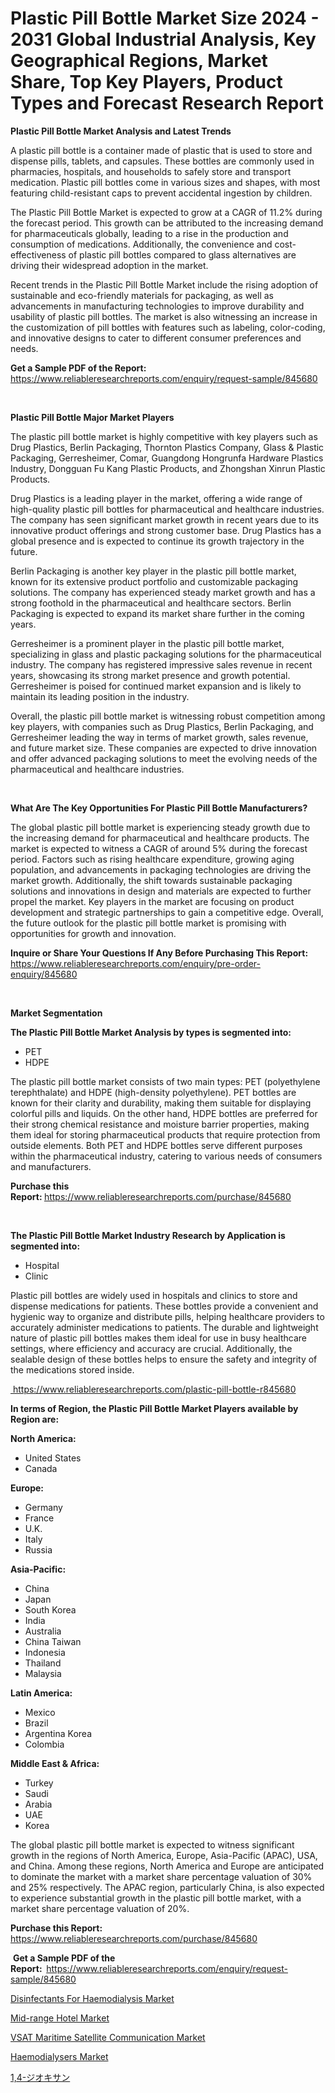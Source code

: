 <p><h1>Plastic Pill Bottle Market Size 2024 - 2031 Global Industrial Analysis, Key Geographical Regions, Market Share, Top Key Players, Product Types and Forecast Research Report</h1></p><p><strong>Plastic Pill Bottle Market Analysis and Latest Trends</strong></p>
<p><p>A plastic pill bottle is a container made of plastic that is used to store and dispense pills, tablets, and capsules. These bottles are commonly used in pharmacies, hospitals, and households to safely store and transport medication. Plastic pill bottles come in various sizes and shapes, with most featuring child-resistant caps to prevent accidental ingestion by children.</p><p>The Plastic Pill Bottle Market is expected to grow at a CAGR of 11.2% during the forecast period. This growth can be attributed to the increasing demand for pharmaceuticals globally, leading to a rise in the production and consumption of medications. Additionally, the convenience and cost-effectiveness of plastic pill bottles compared to glass alternatives are driving their widespread adoption in the market.</p><p>Recent trends in the Plastic Pill Bottle Market include the rising adoption of sustainable and eco-friendly materials for packaging, as well as advancements in manufacturing technologies to improve durability and usability of plastic pill bottles. The market is also witnessing an increase in the customization of pill bottles with features such as labeling, color-coding, and innovative designs to cater to different consumer preferences and needs.</p></p>
<p><strong>Get a Sample PDF of the Report:&nbsp;</strong> <a href="https://www.reliableresearchreports.com/enquiry/request-sample/845680">https://www.reliableresearchreports.com/enquiry/request-sample/845680</a></p>
<p>&nbsp;</p>
<p><strong>Plastic Pill Bottle Major Market Players</strong></p>
<p><p>The plastic pill bottle market is highly competitive with key players such as Drug Plastics, Berlin Packaging, Thornton Plastics Company, Glass & Plastic Packaging, Gerresheimer, Comar, Guangdong Hongrunfa Hardware Plastics Industry, Dongguan Fu Kang Plastic Products, and Zhongshan Xinrun Plastic Products. </p><p>Drug Plastics is a leading player in the market, offering a wide range of high-quality plastic pill bottles for pharmaceutical and healthcare industries. The company has seen significant market growth in recent years due to its innovative product offerings and strong customer base. Drug Plastics has a global presence and is expected to continue its growth trajectory in the future.</p><p>Berlin Packaging is another key player in the plastic pill bottle market, known for its extensive product portfolio and customizable packaging solutions. The company has experienced steady market growth and has a strong foothold in the pharmaceutical and healthcare sectors. Berlin Packaging is expected to expand its market share further in the coming years.</p><p>Gerresheimer is a prominent player in the plastic pill bottle market, specializing in glass and plastic packaging solutions for the pharmaceutical industry. The company has registered impressive sales revenue in recent years, showcasing its strong market presence and growth potential. Gerresheimer is poised for continued market expansion and is likely to maintain its leading position in the industry.</p><p>Overall, the plastic pill bottle market is witnessing robust competition among key players, with companies such as Drug Plastics, Berlin Packaging, and Gerresheimer leading the way in terms of market growth, sales revenue, and future market size. These companies are expected to drive innovation and offer advanced packaging solutions to meet the evolving needs of the pharmaceutical and healthcare industries.</p></p>
<p>&nbsp;</p>
<p><strong>What Are The Key Opportunities For Plastic Pill Bottle Manufacturers?</strong></p>
<p><p>The global plastic pill bottle market is experiencing steady growth due to the increasing demand for pharmaceutical and healthcare products. The market is expected to witness a CAGR of around 5% during the forecast period. Factors such as rising healthcare expenditure, growing aging population, and advancements in packaging technologies are driving the market growth. Additionally, the shift towards sustainable packaging solutions and innovations in design and materials are expected to further propel the market. Key players in the market are focusing on product development and strategic partnerships to gain a competitive edge. Overall, the future outlook for the plastic pill bottle market is promising with opportunities for growth and innovation.</p></p>
<p><strong>Inquire or Share Your Questions If Any Before Purchasing This Report:</strong> <a href="https://www.reliableresearchreports.com/enquiry/pre-order-enquiry/845680">https://www.reliableresearchreports.com/enquiry/pre-order-enquiry/845680</a></p>
<p>&nbsp;</p>
<p><strong>Market Segmentation</strong></p>
<p><strong>The Plastic Pill Bottle Market Analysis by types is segmented into:</strong></p>
<p><ul><li>PET</li><li>HDPE</li></ul></p>
<p><p>The plastic pill bottle market consists of two main types: PET (polyethylene terephthalate) and HDPE (high-density polyethylene). PET bottles are known for their clarity and durability, making them suitable for displaying colorful pills and liquids. On the other hand, HDPE bottles are preferred for their strong chemical resistance and moisture barrier properties, making them ideal for storing pharmaceutical products that require protection from outside elements. Both PET and HDPE bottles serve different purposes within the pharmaceutical industry, catering to various needs of consumers and manufacturers.</p></p>
<p><strong>Purchase this Report:&nbsp;</strong><a href="https://www.reliableresearchreports.com/purchase/845680">https://www.reliableresearchreports.com/purchase/845680</a></p>
<p>&nbsp;</p>
<p><strong>The Plastic Pill Bottle Market Industry Research by Application is segmented into:</strong></p>
<p><ul><li>Hospital</li><li>Clinic</li></ul></p>
<p><p>Plastic pill bottles are widely used in hospitals and clinics to store and dispense medications for patients. These bottles provide a convenient and hygienic way to organize and distribute pills, helping healthcare providers to accurately administer medications to patients. The durable and lightweight nature of plastic pill bottles makes them ideal for use in busy healthcare settings, where efficiency and accuracy are crucial. Additionally, the sealable design of these bottles helps to ensure the safety and integrity of the medications stored inside.</p></p>
<p><a href="https://www.reliableresearchreports.com/plastic-pill-bottle-r845680">&nbsp;https://www.reliableresearchreports.com/plastic-pill-bottle-r845680</a></p>
<p><strong>In terms of Region, the Plastic Pill Bottle Market Players available by Region are:</strong></p>
<p>
    <p> <strong> North America: </strong>
        <ul>
            <li>United States</li>
            <li>Canada</li>
        </ul>
        </p> 
    <p> <strong> Europe: </strong>
        <ul>
            <li>Germany</li>
            <li>France</li>
            <li>U.K.</li>
            <li>Italy</li>
            <li>Russia</li>
        </ul>
        </p> 
    <p> <strong> Asia-Pacific: </strong>
        <ul>
            <li>China</li>
            <li>Japan</li>
            <li>South Korea</li>
            <li>India</li>
            <li>Australia</li>
            <li>China Taiwan</li>
            <li>Indonesia</li>
            <li>Thailand</li>
            <li>Malaysia</li>
        </ul>
        </p> 
    <p> <strong> Latin America: </strong>
        <ul>
            <li>Mexico</li>
            <li>Brazil</li>
            <li>Argentina Korea</li>
            <li>Colombia</li>
        </ul>
        </p> 
    <p> <strong> Middle East & Africa: </strong>
        <ul>
            <li>Turkey</li>
            <li>Saudi</li>
            <li>Arabia</li>
            <li>UAE</li>
            <li>Korea</li>
        </ul>
    </p>
    </p>
<p><p>The global plastic pill bottle market is expected to witness significant growth in the regions of North America, Europe, Asia-Pacific (APAC), USA, and China. Among these regions, North America and Europe are anticipated to dominate the market with a market share percentage valuation of 30% and 25% respectively. The APAC region, particularly China, is also expected to experience substantial growth in the plastic pill bottle market, with a market share percentage valuation of 20%.</p></p>
<p><strong>Purchase this Report: </strong><a href="https://www.reliableresearchreports.com/purchase/845680">https://www.reliableresearchreports.com/purchase/845680</a></p>
<p>&nbsp;<strong>Get a Sample PDF of the Report:&nbsp;&nbsp;</strong><a href="https://www.reliableresearchreports.com/enquiry/request-sample/845680">https://www.reliableresearchreports.com/enquiry/request-sample/845680</a></p>
<p><strong></strong></p>
<p><p><a href="https://www.linkedin.com/pulse/disinfectants-haemodialysis-market-growth-outlook-from-2024-tvw5f?trackingId=W2GQp9N5wUEJO4Vd2BQ9Lw%3D%3D">Disinfectants For Haemodialysis Market</a></p><p><a href="https://github.com/mharielmesa/Market-Research-Report-List-4/blob/main/mid-range-hotel-market.md">Mid-range Hotel Market</a></p><p><a href="https://github.com/dringals/Market-Research-Report-List-5/blob/main/vsat-maritime-satellite-communication-market.md">VSAT Maritime Satellite Communication Market</a></p><p><a href="https://www.linkedin.com/pulse/haemodialysers-market-global-regional-analysis-focus-region-l1qyf?trackingId=bF1FffR7dArcl5D083e2fQ%3D%3D">Haemodialysers Market</a></p><p><a href="https://github.com/zjkmgcs938405/Market-Research-Report-List-3/blob/main/6053230134064.md">1,4-ジオキサン</a></p></p>